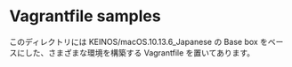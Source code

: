 # Vagrantfile samples

このディレクトリには KEINOS/macOS.10.13.6_Japanese の Base box をベースにした、さまざまな環境を構築する Vagrantfile を置いてあります。
